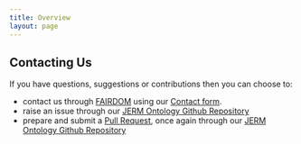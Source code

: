 ```yaml
---
title: Overview
layout: page
---
```


## Contacting Us

If you have questions, suggestions or contributions then you can choose to:

* contact us through [FAIRDOM](https://fair-dom.org) using our [Contact form](https://fair-dom.org/contact).
* raise an issue through our [JERM Ontology Github Repository](https://github.com/FAIRdom/JERMOntology/issues)
* prepare and submit a [Pull Request](https://help.github.com/articles/about-pull-requests/), once again through our [JERM Ontology Github Repository](https://github.com/FAIRdom/JERMOntology)